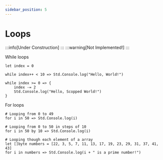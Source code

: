 ```yaml
---
sidebar_position: 5
---
```


# Loops

:::info[Under Construction]
:::
:::warning[Not Implemented!]
:::

While loops
```abs
let index = 0

while index++ < 10 => Std.Console.log("Hello, World!")

while index >= 0 => {
    index -= 2
    Std.Console.log("Hello, Scopped World!")
}
```

For loops
```abs
# Looping from 0 to 49
for i in 50 => Std.Console.log(i)

# Looping from 0 to 50 in steps of 10
for i in 50 by 10 => Std.Console.log(i)

# Looping though each element of a array
let []byte numbers = [22, 3, 5, 7, 11, 13, 17, 19, 23, 29, 31, 37, 41, 43]
for i in numbers => Std.Console.log(i + " is a prime number!")

```
